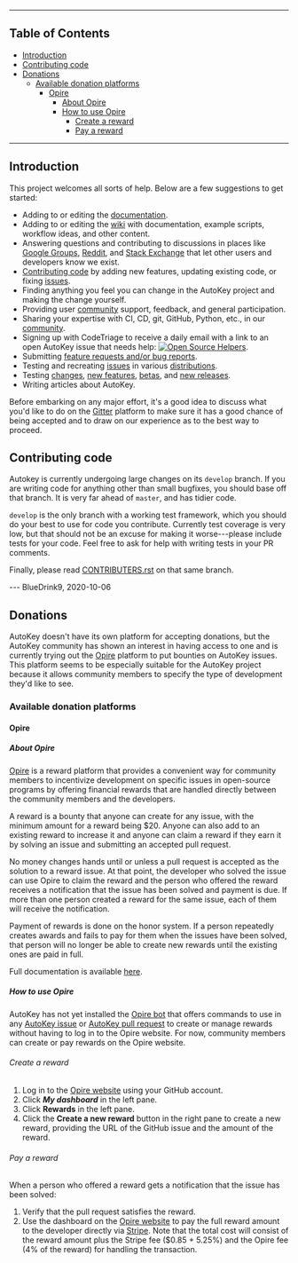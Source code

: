 ***

## Table of Contents
* [Introduction](#introduction)
* [Contributing code](#contributing-code)
* [Donations](#donations)
  * [Available donation platforms](#available-donation-platforms)
    * [Opire](#opire)
      * [About Opire](#about-opire)
      * [How to use Opire](#how-to-use-opire)
        * [Create a reward](#create-a-reward)
        * [Pay a reward](#pay-a-reward)

***

## Introduction
This project welcomes all sorts of help. Below are a few suggestions to get started:

* Adding to or editing the [documentation](https://github.com/autokey/autokey/wiki/Documentation).
* Adding to or editing the [wiki](https://github.com/autokey/autokey/wiki) with documentation, example scripts, workflow ideas, and other content.
* Answering questions and contributing to discussions in places like [Google Groups](https://github.com/autokey/autokey/wiki/Google-Groups), [Reddit](https://github.com/autokey/autokey/wiki/Reddit), and [Stack Exchange](https://github.com/autokey/autokey/wiki/StackExchange) that let other users and developers know we exist.
* [Contributing code](https://github.com/autokey/autokey/blob/develop/CONTRIBUTORS.rst) by adding new features, updating existing code, or fixing [issues](https://github.com/autokey/autokey/issues).
* Finding anything you feel you can change in the AutoKey project and making the change yourself.
* Providing user [community](https://github.com/autokey/autokey/wiki/Community) support, feedback, and general participation.
* Sharing your expertise with CI, CD, git, GitHub, Python, etc., in our [community](https://github.com/autokey/autokey/wiki/Community).
* Signing up with CodeTriage to receive a daily email with a link to an open AutoKey issue that needs help: [![Open Source Helpers](https://www.codetriage.com/autokey/autokey/badges/users.svg)](https://www.codetriage.com/autokey/autokey).
* Submitting [feature requests and/or bug reports](https://github.com/autokey/autokey/issues).
* Testing and recreating [issues](https://github.com/autokey/autokey/issues) in various [distributions](https://github.com/autokey/autokey/wiki/Current-Linux-distributions-shipping-AutoKey).
* Testing [changes](https://github.com/autokey/autokey/pulls), [new features](https://github.com/autokey/autokey/blob/develop/new_features.rst), [betas](https://github.com/autokey/autokey/releases?q=beta&expanded=true), and [new releases](https://github.com/autokey/autokey/releases).
* Writing articles about AutoKey.

Before embarking on any major effort, it's a good idea to discuss what you'd like to do on the [Gitter](https://gitter.im/autokey/autokey) platform to make sure it has a good chance of being accepted and to draw on our experience as to the best way to proceed.

## Contributing code

Autokey is currently undergoing large changes on its `develop` branch. If you are writing code for anything other than small bugfixes, you should base off that branch. It is very far ahead of `master`, and has tidier code.

`develop` is the only branch with a working test framework, which you should do your best to use for code you contribute. Currently test coverage is very low, but that should not be an excuse for making it worse---please include tests for your code. Feel free to ask for help with writing tests in your PR comments.

Finally, please read [CONTRIBUTERS.rst](https://github.com/autokey/autokey/blob/develop/CONTRIBUTORS.rst) on that same branch.

--- BlueDrink9, 2020-10-06

## Donations

AutoKey doesn't have its own platform for accepting donations, but the AutoKey community has shown an interest in having access to one and is currently trying out the [Opire](https://opire.dev/) platform to put bounties on AutoKey issues. This platform seems to be especially suitable for the AutoKey project because it allows community members to specify the type of development they'd like to see.

### Available donation platforms

#### Opire

##### About Opire
[Opire](https://opire.dev/) is a reward platform that provides a convenient way for community members to incentivize development on specific issues in open-source programs by offering financial rewards that are handled directly between the community members and the developers.

A reward is a bounty that anyone can create for any issue, with the minimum amount for a reward being $20. Anyone can also add to an existing reward to increase it and anyone can claim a reward if they earn it by solving an issue and submitting an accepted pull request.

No money changes hands until or unless a pull request is accepted as the solution to a reward issue. At that point, the developer who solved the issue can use Opire to claim the reward and the person who offered the reward receives a notification that the issue has been solved and payment is due. If more than one person created a reward for the same issue, each of them will receive the notification.

Payment of rewards is done on the honor system. If a person repeatedly creates awards and fails to pay for them when the issues have been solved, that person will no longer be able to create new rewards until the existing ones are paid in full.

Full documentation is available [here](https://docs.opire.dev).

##### How to use Opire

AutoKey has not yet installed the [Opire bot](https://docs.opire.dev/overview/install-bot) that offers commands to use in any [AutoKey issue](https://github.com/autokey/autokey/issues) or [AutoKey pull request](https://github.com/autokey/autokey/pulls) to create or manage rewards without having to log in to the Opire website. For now, community members can create or pay rewards on the Opire website.

###### Create a reward

1. Log in to the [Opire website](https://app.opire.dev/) using your GitHub account.
2. Click ***My dashboard*** in the left pane.
3. Click **Rewards** in the left pane.
4. Click the **Create a new reward** button in the right pane to create a new reward, providing the URL of the GitHub issue and the amount of the reward.

###### Pay a reward

When a person who offered a reward gets a notification that the issue has been solved:

1. Verify that the pull request satisfies the reward.
2. Use the dashboard on the [Opire website](https://app.opire.dev/) to pay the full reward amount to the developer directly via [Stripe](https://stripe.com/payments/payment-methods). Note that the total cost will consist of the reward amount plus the Stripe fee ($0.85 + 5.25%) and the Opire fee (4% of the reward) for handling the transaction.

